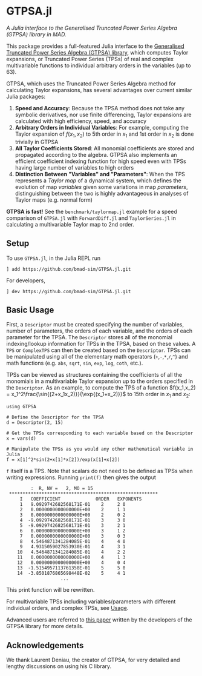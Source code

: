 # GTPSA.jl

*A Julia interface to the Generalised Truncated Power Series Algebra (GTPSA) library in MAD.*

This package provides a full-featured Julia interface to the [Generalised Truncated Power Series Algebra (GTPSA) library](https://github.com/MethodicalAcceleratorDesign/MAD-NG), which computes Taylor expansions, or Truncated Power Series (TPSs) of real and complex multivariable functions to individual arbitrary orders in the variables (up to 63). 

GTPSA, which uses the Truncated Power Series Algebra method for calculating Taylor expansions, has several advantages over current similar Julia packages:

1. **Speed and Accuracy**: Because the TPSA method does not take any symbolic derivatives, nor use finite differencing, Taylor expansions are calculated with high efficiency, speed, and accuracy
2. **Arbitrary Orders in Individual Variables**: For example, computing the Taylor expansion of $f(x_1,x_2)$ to 5th order in $x_1$ and 1st order in $x_2$ is done trivially in GTPSA
3. **All Taylor Coefficients Stored**: All monomial coefficients are stored and propagated according to the algebra. GTPSA also implements an efficient coefficient indexing function for high speed even with TPSs having large number of variables to high orders
4. **Distinction Between "Variables" and "Parameters"**: When the TPS represents a *Taylor map* of a dynamical system, which defines the evolution of map *variables* given some variations in map *parameters*, distinguishing between the two is highly advantageous in analyses of Taylor maps (e.g. normal form)


**GTPSA is fast!** See the `benchmark/taylormap.jl` example for a speed comparison of `GTPSA.jl` with `ForwardDiff.jl` and `TaylorSeries.jl` in calculating a multivariable Taylor map to 2nd order.

## Setup
To use `GTPSA.jl`, in the Julia REPL run

```
] add https://github.com/bmad-sim/GTPSA.jl.git
```

For developers,

```
] dev https://github.com/bmad-sim/GTPSA.jl.git
```

## Basic Usage
First, a `Descriptor` must be created specifying the number of variables, number of parameters, the orders of each variable, and the orders of each parameter for the TPSA. The `Descriptor` stores all of the monomial indexing/lookup information for TPSs in the TPSA, based on these values. A `TPS` or `ComplexTPS` can then be created based on the `Descriptor`. TPSs can be manipulated using all of the elementary math operators (`+`,`-`,`*`,`/`,`^`) and math functions (e.g. `abs`, `sqrt`, `sin`, `exp`, `log`, `coth`, etc.).

TPSs can be viewed as structures containing the coefficients of all the monomials in a multivariable Taylor expansion up to the orders specified in the `Descriptor`. As an example, to compute the TPS of a function $f(x_1,x_2) = x_1^2\frac{\sin{(2+x_1x_2)}}{\exp{(x_1+x_2)}}$ to 15th order in $x_1$ and $x_2$:
```
using GTPSA

# Define the Descriptor for the TPSA
d = Descriptor(2, 15)

# Get the TPSs corresponding to each variable based on the Descriptor
x = vars(d)

# Manipulate the TPSs as you would any other mathematical variable in Julia
f = x[1]^2*sin(2+x[1]*x[2])/exp(x[1]+x[2])
```

`f` itself is a TPS. Note that scalars do not need to be defined as TPSs when writing expressions. Running `print(f)` then gives the output

```
         :  R, NV =   2, MO = 15
 *******************************************************
     I   COEFFICIENT             ORDER   EXPONENTS
     1   9.0929742682568171E-01    2     2 0
     2   0.0000000000000000E+00    2     1 1
     3   0.0000000000000000E+00    2     0 2
     4  -9.0929742682568171E-01    3     3 0
     5  -9.0929742682568171E-01    3     2 1
     6   0.0000000000000000E+00    3     1 2
     7   0.0000000000000000E+00    3     0 3
     8   4.5464871341284085E-01    4     4 0
     9   4.9315059027853930E-01    4     3 1
    10   4.5464871341284085E-01    4     2 2
    11   0.0000000000000000E+00    4     1 3
    12   0.0000000000000000E+00    4     0 4
    13  -1.5154957113761358E-01    5     5 0
    14  -3.8501876865698448E-02    5     4 1
                    ...
```
This print function will be rewritten.

For multivariable TPSs including variables/parameters with different individual orders, and complex TPSs, see [Usage](@ref).

Advanced users are referred to [this paper](https://inspirehep.net/files/286f2ab60e1e7c372cec485337ab5eb6) written by the developers of the GTPSA library for more details.

## Acknowledgements
We thank Laurent Deniau, the creator of GTPSA, for very detailed and lengthy discussions on using his C library. 
